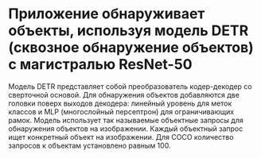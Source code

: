 # Приложение обнаруживает объекты, используя модель DETR (сквозное обнаружение объектов) с магистралью ResNet-50
Модель DETR представляет собой преобразователь кодер-декодер со сверточной основой. Для обнаружения объектов добавляются две головки поверх выходов декодера: линейный уровень для меток классов и MLP (многослойный персептрон) для ограничивающих рамок. Модель использует так называемые объектные запросы для обнаружения объектов на изображении. Каждый объектный запрос ищет конкретный объект на изображении. Для COCO количество запросов к объектам установлено равным 100.
